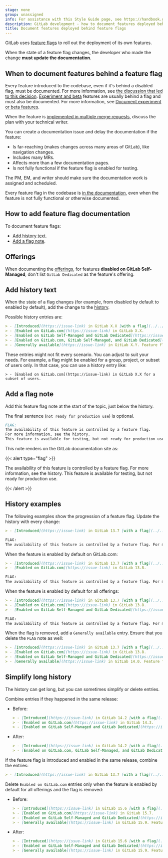 ```yaml
---
stage: none
group: unassigned
info: For assistance with this Style Guide page, see https://handbook.gitlab.com/handbook/product/ux/technical-writing/#assignments-to-other-projects-and-subjects.
description: GitLab development - how to document features deployed behind feature flags
title: Document features deployed behind feature flags
---
```


GitLab uses [feature flags](../feature_flags/_index.md) to roll
out the deployment of its own features.

When the state of a feature flag changes, the developer who made the change
**must update the documentation**.

## When to document features behind a feature flag

Every feature introduced to the codebase, even if it's behind a disabled flag,
must be documented. For more information, see
[the discussion that led to this decision](https://gitlab.com/gitlab-org/gitlab/-/merge_requests/47917#note_459984428). [Experiment and beta](../../policy/development_stages_support.md) features are usually behind a flag and must also be documented. For more information, see [Document experiment or beta features](experiment_beta.md).

When the feature is [implemented in multiple merge requests](../feature_flags/_index.md#feature-flags-in-gitlab-development),
discuss the plan with your technical writer.

You can create a documentation issue and delay the documentation if the feature:

- Is far-reaching (makes changes across many areas of GitLab), like navigation changes.
- Includes many MRs.
- Affects more than a few documentation pages.
- Is not fully functional if the feature flag is enabled for testing.

The PM, EM, and writer should make sure the documentation work is assigned and scheduled.

Every feature flag in the codebase is [in the documentation](../../user/feature_flags.md),
even when the feature is not fully functional or otherwise documented.

## How to add feature flag documentation

To document feature flags:

- [Add history text](#add-history-text).
- [Add a flag note](#add-a-flag-note).

## Offerings

When documenting the [offerings](styleguide/availability_details.md#offering), for features
**disabled on GitLab Self-Managed**, don't list `GitLab Dedicated` as the feature's offering.

## Add history text

When the state of a flag changes (for example, from disabled by default to enabled by default), add the change to the
[history](../documentation/styleguide/availability_details.md#history).

Possible history entries are:

```markdown
> - [Introduced](https://issue-link) in GitLab X.X [with a flag](../../administration/feature_flags.md) named `flag_name`. Disabled by default.
> - [Enabled on GitLab.com](https://issue-link) in GitLab X.X.
> - [Enabled on GitLab Self-Managed and GitLab Dedicated](https://issue-link) in GitLab X.X.
> - [Enabled on GitLab.com, GitLab Self-Managed, and GitLab Dedicated](https://issue-link) in GitLab X.X.
> - [Generally available](https://issue-link) in GitLab X.Y. Feature flag `flag_name` removed.
```

These entries might not fit every scenario. You can adjust to suit your needs.
For example, a flag might be enabled for a group, project, or subset of users only.
In that case, you can use a history entry like:

`> - [Enabled on GitLab.com](https://issue-link) in GitLab X.X for a subset of users.`

## Add a flag note

Add this feature flag note at the start of the topic, just below the history.

The final sentence (`not ready for production use`) is optional.

```markdown
FLAG:
The availability of this feature is controlled by a feature flag.
For more information, see the history.
This feature is available for testing, but not ready for production use.
```

This note renders on the GitLab documentation site as:

{{< alert type="flag" >}}

The availability of this feature is controlled by a feature flag.
For more information, see the history.
This feature is available for testing, but not ready for production use.

{{< /alert >}}

## History examples

The following examples show the progression of a feature flag. Update the history with every change:

```markdown
> - [Introduced](https://issue-link) in GitLab 13.7 [with a flag](../../administration/feature_flags.md) named `forti_token_cloud`. Disabled by default.

FLAG:
The availability of this feature is controlled by a feature flag. For more information, see the history.
```

When the feature is enabled by default on GitLab.com:

```markdown
> - [Introduced](https://issue-link) in GitLab 13.7 [with a flag](../../administration/feature_flags.md) named `forti_token_cloud`. Disabled by default.
> - [Enabled on GitLab.com](https://issue-link) in GitLab 13.8.

FLAG:
The availability of this feature is controlled by a feature flag. For more information, see the history.
```

When the feature is enabled by default for all offerings:

```markdown
> - [Introduced](https://issue-link) in GitLab 13.7 [with a flag](../../administration/feature_flags.md) named `forti_token_cloud`. Disabled by default.
> - [Enabled on GitLab.com](https://issue-link) in GitLab 13.8.
> - [Enabled on GitLab Self-Managed and GitLab Dedicated](https://issue-link) in GitLab 13.9.

FLAG:
The availability of this feature is controlled by a feature flag. For more information, see the history.
```

When the flag is removed, add a `Generally available` entry. Ensure that you delete the `FLAG` note as well:

```markdown
> - [Introduced](https://issue-link) in GitLab 13.7 [with a flag](../../administration/feature_flags.md) named `forti_token_cloud`. Disabled by default.
> - [Enabled on GitLab.com](https://issue-link) in GitLab 13.8.
> - [Enabled on GitLab Self-Managed and GitLab Dedicated](https://issue-link) in GitLab 13.9.
> - [Generally available](https://issue-link) in GitLab 14.0. Feature flag `forti_token_cloud` removed.
```

## Simplify long history

The history can get long, but you can sometimes simplify or delete entries.

Combine entries if they happened in the same release:

- Before:

  ```markdown
  > - [Introduced](https://issue-link) in GitLab 14.2 [with a flag](../../administration/feature_flags.md) named `ci_include_rules`. Disabled by default.
  > - [Enabled on GitLab.com](https://issue-link) in GitLab 14.3.
  > - [Enabled on GitLab Self-Managed and GitLab Dedicated](https://issue-link) in GitLab 14.3.
  ```

- After:

  ```markdown
  > - [Introduced](https://issue-link) in GitLab 14.2 [with a flag](../../administration/feature_flags.md) named `ci_include_rules`. Disabled by default.
  > - [Enabled on GitLab.com, GitLab Self-Managed, and GitLab Dedicated](https://issue-link) in GitLab 14.3.
  ```

If the feature flag is introduced and enabled in the same release, combine the entries:

```markdown
> - [Introduced](https://issue-link) in GitLab 13.7 [with a flag](../../administration/feature_flags.md) named `forti_token_cloud`. Enabled by default.
```

Delete `Enabled on GitLab.com` entries only when the feature is enabled by default for all offerings and the flag is removed:

- Before:

  ```markdown
  > - [Introduced](https://issue-link) in GitLab 15.6 [with a flag](../../administration/feature_flags.md) named `ci_hooks_pre_get_sources_script`. Disabled by default.
  > - [Enabled on GitLab.com](https://issue-link) in GitLab 15.7.
  > - [Enabled on GitLab Self-Managed and GitLab Dedicated](https://issue-link) in GitLab 15.8.
  > - [Generally available](https://issue-link) in GitLab 15.9. Feature flag `ci_hooks_pre_get_sources_script` removed.
  ```

- After:

  ```markdown
  > - [Introduced](https://issue-link) in GitLab 15.6 [with a flag](../../administration/feature_flags.md) named `ci_hooks_pre_get_sources_script`. Disabled by default.
  > - [Enabled on GitLab Self-Managed and GitLab Dedicated](https://issue-link) in GitLab 15.8.
  > - [Generally available](https://issue-link) in GitLab 15.9. Feature flag `ci_hooks_pre_get_sources_script` removed.
  ```
